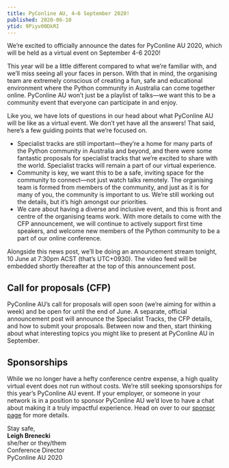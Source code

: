 ```yaml
---
title: PyConline AU, 4–6 September 2020!
published: 2020-06-10
ytid: 9Piyv00DkRI
---
```


We’re excited to officially announce the dates for PyConline AU 2020, which will be held as a virtual event on September 4-6 2020!

This year will be a little different compared to what we’re familiar with, and we’ll miss seeing all your faces in person. With that in mind, the organising team are extremely conscious of creating a fun, safe and educational environment where the Python community in Australia can come together online. PyConline AU won’t just be a playlist of talks—we want this to be a community event that everyone can participate in and enjoy.

<p>
    Like you, we have lots of questions in our head about what PyConline AU will be like as a virtual event. We don’t yet have all the answers! That said, here’s a few guiding points that we’re focused on.
</p>
<ul>
    <li>
        Specialist tracks are still important—they’re a home for many parts of the Python community in Australia and beyond, and there were some fantastic proposals for specialist tracks that we’re excited to share with the world. Specialist tracks will remain a part of our virtual experience.
    </li>
    <li>
        Community is key, we want this to be a safe, inviting space for the community to connect—not just watch talks remotely. The organising team is formed from members of the community, and just as it is for many of you, the community is important to us. We’re still working out the details, but it’s high amongst our priorities.
    </li>
    <li>
        We care about having a diverse and inclusive event, and this is front and centre of the organising teams work. With more details to come with the CFP announcement, we will continue to actively support first time speakers, and welcome new members of the Python community to be a part of our online conference.
    </li>
</ul>
<p>
    Alongside this news post, we’ll be doing an announcement stream tonight, 10 June at 7:30pm ACST (that’s UTC+0930). The video feed will be embedded shortly thereafter at the top of this announcement post.
</p>

<h2>Call for proposals (CFP)</h2>
<p>
    PyConline AU’s call for proposals will open soon (we’re aiming for within a week) and be open for until the end of June. A separate, official announcement post will announce the Specialist Tracks, the CFP details, and how to submit your proposals.  Between now and then, start thinking about what interesting topics you might like to present at PyConline AU in September.
</p>
<h2>
    Sponsorships
</h2>
<p>
    While we no longer have a hefty conference centre expense, a high quality virtual event does not run without costs. We’re still seeking sponsorships for this year’s PyConline AU event. If your employer, or someone in your network is in a position to sponsor PyConline AU we’d love to have a chat about making it a truly impactful experience. Head on over to our <a href="https://2020.pycon.org.au/sponsor">sponsor page</a> for more details.
</p>
<p>
    Stay safe,<br>
    <b>Leigh Brenecki</b><br>
    she/her or they/them<br>
    Conference Director<br>
    PyConline AU 2020
</p>

